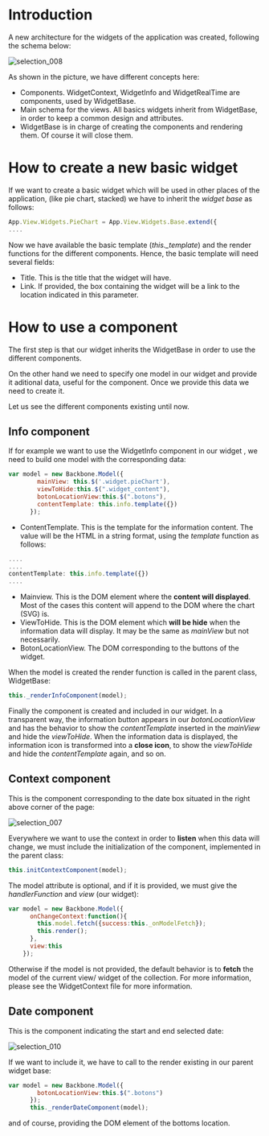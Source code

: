 # Introduction

A new architecture for the widgets of the application was created, following the schema below:

![selection_008](https://cloud.githubusercontent.com/assets/9820476/17807206/6f27d046-6609-11e6-8fb4-086efcf5d3f4.png)


As shown in the picture, we have different concepts here:
* Components. WidgetContext, WidgetInfo and WidgetRealTime are components, used by WidgetBase.
* Main schema for the views. All basics widgets inherit from WidgetBase, in order to keep a common design and attributes.
* WidgetBase is in charge of creating the components and rendering them. Of course it will close them.

# How to create a new basic widget

If we want to create a basic widget which will be used in other places of the application, (like pie chart, stacked) we have to inherit the _widget base_ as follows:

```javascript
App.View.Widgets.PieChart = App.View.Widgets.Base.extend({
....
```

Now we have available the basic template (_this.\_template_) and the render functions for the different components. Hence, the basic template will need several fields:
* Title. This is the title that the widget will have.
* Link. If provided, the box containing the widget will be a link to the location indicated in this parameter.

# How to use a component

The first step is that our widget inherits the WidgetBase in order to use the different components.

On the other hand we need to specify one model in our widget and provide it aditional data, useful for the component. Once we provide this data we need to create it.

Let us see the different components existing until now.

## Info component

If for example we want to use the WidgetInfo component in our widget , we need to build one model with the corresponding data:

```javascript
var model = new Backbone.Model({
        mainView: this.$('.widget.pieChart'),
        viewToHide:this.$(".widget_content"),
        botonLocationView:this.$(".botons"),
        contentTemplate: this.info.template({})
      });
```

* ContentTemplate. This is the template for the information content. The value will be the HTML in a string format, using the _template_ function as follows:

```javascript
....
....
contentTemplate: this.info.template({})
....
```

* Mainview. This is the DOM element where the __content will displayed__. Most of the cases this content will append to the DOM where the chart (SVG) is.
* ViewToHide. This is the DOM element which __will be hide__ when the information data will display. It may be the same as _mainView_ but not necessarily.
* BotonLocationView. The DOM corresponding to the buttons of the widget. 

When the model is created the render function is called in the parent class, WidgetBase:

```javascript
this._renderInfoComponent(model);
```

Finally the component is created and included in our widget. In a transparent way, the information button appears in our _botonLocationView_ and has the behavior to show the _contentTemplate_ inserted in the _mainView_ and hide the _viewToHide_. When the information data is displayed, the information icon is transformed into a __close icon__, to show the _viewToHide_ and hide the _contentTemplate_ again, and so on.

## Context component

This is the component corresponding to the date box situated in the right above corner of the page:

![selection_007](https://cloud.githubusercontent.com/assets/9820476/17799758/91dd8be8-65dd-11e6-823b-3523b0a702b0.png)

Everywhere we want to use the context in order to __listen__ when this data will change, we must include the initialization of the component, implemented in the parent class:

```javascript
this.initContextComponent(model);
```

The model attribute is optional, and if it is provided, we must give the _handlerFunction_ and _view_ (our widget):

```javascript
var model = new Backbone.Model({
      onChangeContext:function(){
        this.model.fetch({success:this._onModelFetch});
        this.render();
      },
      view:this
    });
```

Otherwise if the model is not provided, the default behavior is to __fetch__ the model of the current view/ widget of the collection. For more information, please see the WidgetContext file for more information.

## Date component

This is the component indicating the start and end selected date:

![selection_010](https://cloud.githubusercontent.com/assets/9820476/17884924/25fea2a4-691b-11e6-826b-5a84b2286792.png)

If we want to include it, we have to call to the render existing in our parent widget base:

```javascript
var model = new Backbone.Model({
        botonLocationView:this.$(".botons")
      });
      this._renderDateComponent(model);
```

and of course, providing the DOM element of the bottoms location.
